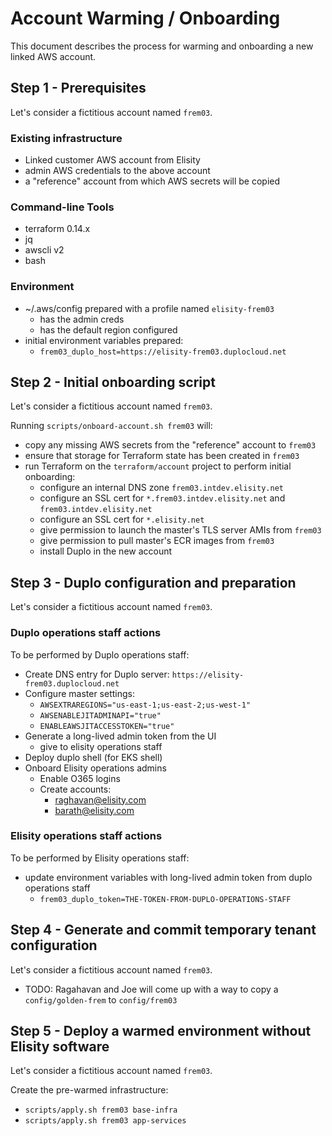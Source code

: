 # Account Warming / Onboarding

This document describes the process for warming and onboarding a new linked AWS account.

## Step 1 - Prerequisites

Let's consider a fictitious account named `frem03`.

### Existing infrastructure

 - Linked customer AWS account from Elisity
 - admin AWS credentials to the above account
 - a "reference" account from which AWS secrets will be copied

### Command-line Tools

 - terraform 0.14.x
 - jq
 - awscli v2
 - bash

### Environment

 - ~/.aws/config prepared with a profile named `elisity-frem03`
   - has the admin creds
   - has the default region configured
 - initial environment variables prepared:
   - `frem03_duplo_host=https://elisity-frem03.duplocloud.net`

## Step 2 - Initial onboarding script

Let's consider a fictitious account named `frem03`.

Running `scripts/onboard-account.sh frem03` will:

 - copy any missing AWS secrets from the "reference" account to `frem03`
 - ensure that storage for Terraform state has been created in `frem03`
 - run Terraform on the `terraform/account` project to perform initial onboarding:
   - configure an internal DNS zone `frem03.intdev.elisity.net`
   - configure an SSL cert for `*.frem03.intdev.elisity.net` and `frem03.intdev.elisity.net`
   - configure an SSL cert for `*.elisity.net`
   - give permission to launch the master's TLS server AMIs from `frem03`
   - give permission to pull master's ECR images from `frem03`
   - install Duplo in the new account

## Step 3 - Duplo configuration and preparation

Let's consider a fictitious account named `frem03`.

### Duplo operations staff actions

To be performed by Duplo operations staff:

 - Create DNS entry for Duplo server:  `https://elisity-frem03.duplocloud.net`
 - Configure master settings:
   - `AWSEXTRAREGIONS="us-east-1;us-east-2;us-west-1"`
   - `AWSENABLEJITADMINAPI="true"`
   - `ENABLEAWSJITACCESSTOKEN="true"`
 - Generate a long-lived admin token from the UI
   - give to elisity operations staff
 - Deploy duplo shell (for EKS shell)
 - Onboard Elisity operations admins
   - Enable O365 logins
   - Create accounts:
     - raghavan@elisity.com
     - barath@elisity.com

### Elisity operations staff actions

To be performed by Elisity operations staff:

 - update environment variables with long-lived admin token from duplo operations staff
   - `frem03_duplo_token=THE-TOKEN-FROM-DUPLO-OPERATIONS-STAFF`

## Step 4 - Generate and commit temporary tenant configuration

Let's consider a fictitious account named `frem03`.

 - TODO: Ragahavan and Joe will come up with a way to copy a `config/golden-frem` to `config/frem03`

## Step 5 - Deploy a warmed environment without Elisity software

Let's consider a fictitious account named `frem03`.

Create the pre-warmed infrastructure:

 - `scripts/apply.sh frem03 base-infra`
 - `scripts/apply.sh frem03 app-services`
